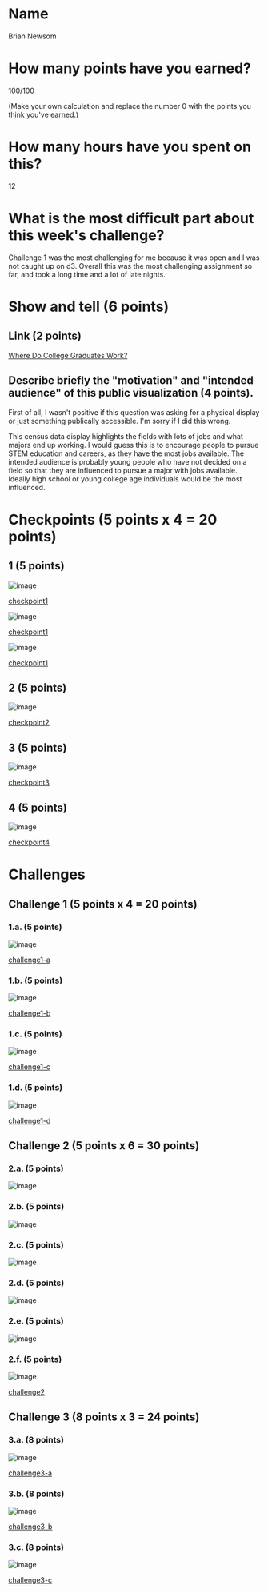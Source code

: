 # Name

Brian Newsom

# How many points have you earned?

100/100

(Make your own calculation and replace the number 0 with the points you think you've earned.)

# How many hours have you spent on this?

12

# What is the most difficult part about this week's challenge?

Challenge 1 was the most challenging for me because it was open and I was not caught up on d3.
Overall this was the most challenging assignment so far, and took a long time and a lot of late nights.

# Show and tell (6 points)

## Link (2 points)

[Where Do College Graduates Work?](http://www.census.gov/dataviz/visualizations/stem/stem-html/)

## Describe briefly the "motivation" and "intended audience" of this public visualization (4 points).

First of all, I wasn't positive if this question was asking for a physical display or just something publically accessible.
I'm sorry if I did this wrong.

This census data display highlights the fields with lots of jobs and what majors end up working.
I would guess this is to encourage people to pursue STEM education and careers, as they have the most jobs available.
The intended audience is probably young people who have not decided on a field so that they are influenced
to pursue a major with jobs available.   Ideally high school or young college age individuals would be the most
influenced.

# Checkpoints (5 points x 4 = 20 points)

## 1 (5 points)

![image](img/cp1a.png?raw=true)

[checkpoint1](cp1a.html)

![image](img/cp1b.png?raw=true)

[checkpoint1](cp1b.html)

![image](img/cp1c.png?raw=true)

[checkpoint1](cp1c.html)

## 2 (5 points)

![image](img/cp2.png?raw=true)

[checkpoint2](cp2.html)

## 3 (5 points)

![image](img/cp3.png?raw=true)

[checkpoint3](cp3.html)

## 4 (5 points)

![image](img/cp4.png?raw=true)

[checkpoint4](cp4.html)

# Challenges

## Challenge 1 (5 points x 4 = 20 points)

### 1.a. (5 points)

![image](img/ch1a.png?raw=true)

[challenge1-a](ch1a.html)

### 1.b. (5 points)

![image](img/ch1b.png?raw=true)

[challenge1-b](cp1b.html)

### 1.c. (5 points)

![image](img/ch1c.png?raw=true)

[challenge1-c](ch1c.html)

### 1.d. (5 points)

![image](img/ch1d.png?raw=true)

[challenge1-d](ch1d.html)

## Challenge 2 (5 points x 6 = 30 points)

### 2.a. (5 points)

![image](img/ch2a.png?raw=true)

### 2.b. (5 points)

![image](img/ch2b.png?raw=true)

### 2.c. (5 points)

![image](img/ch2c.png?raw=true)

### 2.d. (5 points)

![image](img/ch2d.png?raw=true)

### 2.e. (5 points)

![image](img/ch2e.png?raw=true)

### 2.f. (5 points)

![image](img/ch2f.png?raw=true)

[challenge2](ch2.html)

## Challenge 3 (8 points x 3 = 24 points)

### 3.a. (8 points)

![image](img/ch3a.png?raw=true)

[challenge3-a](ch3a.html)

### 3.b. (8 points)

![image](img/ch3b.png?raw=true)

[challenge3-b](ch3b.html)

### 3.c. (8 points)

![image](img/ch3c.png?raw=true)

[challenge3-c](ch3c.html)
